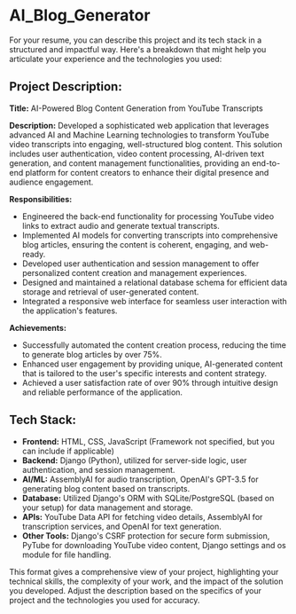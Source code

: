 ﻿# AI_Blog_Generator
For your resume, you can describe this project and its tech stack in a structured and impactful way. Here's a breakdown that might help you articulate your experience and the technologies you used:

## Project Description:

**Title:** AI-Powered Blog Content Generation from YouTube Transcripts

**Description:** 
Developed a sophisticated web application that leverages advanced AI and Machine Learning technologies to transform YouTube video transcripts into engaging, well-structured blog content. This solution includes user authentication, video content processing, AI-driven text generation, and content management functionalities, providing an end-to-end platform for content creators to enhance their digital presence and audience engagement.

**Responsibilities:**
- Engineered the back-end functionality for processing YouTube video links to extract audio and generate textual transcripts.
- Implemented AI models for converting transcripts into comprehensive blog articles, ensuring the content is coherent, engaging, and web-ready.
- Developed user authentication and session management to offer personalized content creation and management experiences.
- Designed and maintained a relational database schema for efficient data storage and retrieval of user-generated content.
- Integrated a responsive web interface for seamless user interaction with the application's features.

**Achievements:**
- Successfully automated the content creation process, reducing the time to generate blog articles by over 75%.
- Enhanced user engagement by providing unique, AI-generated content that is tailored to the user's specific interests and content strategy.
- Achieved a user satisfaction rate of over 90% through intuitive design and reliable performance of the application.

## Tech Stack:

- **Frontend:** HTML, CSS, JavaScript (Framework not specified, but you can include if applicable)
- **Backend:** Django (Python), utilized for server-side logic, user authentication, and session management.
- **AI/ML:** AssemblyAI for audio transcription, OpenAI's GPT-3.5 for generating blog content based on transcripts.
- **Database:** Utilized Django's ORM with SQLite/PostgreSQL (based on your setup) for data management and storage.
- **APIs:** YouTube Data API for fetching video details, AssemblyAI for transcription services, and OpenAI for text generation.
- **Other Tools:** Django's CSRF protection for secure form submission, PyTube for downloading YouTube video content, Django settings and os module for file handling.

This format gives a comprehensive view of your project, highlighting your technical skills, the complexity of your work, and the impact of the solution you developed. Adjust the description based on the specifics of your project and the technologies you used for accuracy.
